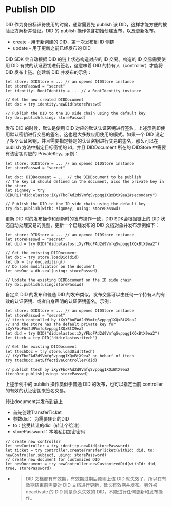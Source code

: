 # Publish DID

DID 作为身份标识符使用的时候，通常需要先 publish 该 DID，这样才能方便的被验证方解析并验证。DID 的 publish 操作包含初始创建发布，以及更新发布。

- create - 用于新创建的 DID，第一次发布到 ID 侧链
- update - 用于更新之前已经发布的 DID


DID SDK 会自动根据 DID 的链上状态构造对应的 ID 交易。构造的 ID 交易需要使用 DID 有效的认证密钥进行签名，这意味着 DID 的持有人（controller）才能将 DID 发布上链。创建新 DID 并发布的示例：


```
let store: DIDStore = ... // an opened DIDStore instance
let storePasswd = "secret"
let identity: RootIdentity = ... // a RootIdentity instance

// Get the new created DIDDocument
let doc = try identity.newDid(storePasswd)

// Publish the DID to the ID side chain using the default key
try doc.publish(using: storePasswd)
```

发布 DID 的时候，默认是使用 DID 对应的默认认证密钥进行签名，上述示例即使用默认密钥进行交易的签名。这也是大多数应用使用的模式。如果一个 DID 设定了多个认证密钥，并且需要指定特定的认证密钥进行交易的签名，那么可以在 publish 方法中指定目标密钥的 id，并且 DIDDocument 所在的 DIDStore 中需要有该密钥对应的 PrivateKey。示例：

```
let store: DIDStore = ... // an opened DIDStore instance
let storePasswd = "secret"

let doc: DIDDocument = ... // the DIDDocument to be publish
// The key id should defined in the document, also the private key in the store
let signKey = try DIDURL("did:elastos:iXyYFboFAd2d9VmfqSvppqg1XQxBtX9ea2#secondary")

// Publish the DID to the ID side chain using the default key
try doc.publish(with: signKey, using: storePasswd)
```

更新 DID 时的发布操作和创新时的发布操作一致，DID SDK会根据链上的 DID 状态自动处理交易的类型，更新一个已经发布的 DID 文档对象并发布示例如下：

```
let store: DIDStore = ... // an opened DIDStore instance
let storePasswd = "secret"
let did = try DID("did:elastos:iXyYFboFAd2d9VmfqSvppqg1XQxBtX9ea2")

// Get the existing DIDDocument
let doc = try store.loadDid(did)
let db = try doc.editing()
// Do some modification on the document
let newDoc = db.seal(using: storePasswd)

// Update the existing DIDDocument on the ID side chain
try doc.publish(using:storePasswd)
```

自定义 DID 的发布和普通 DID 的发布类似，发布交易可以由任何一个持有人的有效的认证密钥、或者自身声明的认证密钥签名。示例：

```
let store: DIDStore = ... // an opened DIDStore instance
let storePasswd = "secret"
// ttech controlled by iXyYFboFAd2d9VmfqSvppqg1XQxBtX9ea2
// and the store has the default private key for iXyYFboFAd2d9VmfqSvppqg1XQxBtX9ea2
let did = try DID("did:elastos:iXyYFboFAd2d9VmfqSvppqg1XQxBtX9ea2")
let ttech = try DID("did:elastos:ttech")

// Get the existing DIDDocument
let ttechDoc = try store.loadDid(ttech)
// iXyYFboFAd2d9VmfqSvppqg1XQxBtX9ea2 on beharf of ttech
try ttechDoc.setEffectiveController(did)

// publish ttech by iXyYFboFAd2d9VmfqSvppqg1XQxBtX9ea2
ttechDoc.publish(using: storePasswd)
```

上述示例中的 publish 操作类似于普通 DID 的发布，也可以指定当前 controller 的有效的认证密钥来签名交易。

转让document并发布到链上

- 首先创建TransferTicket
- 参数did： 为需要转让的DID
- to：接受转让的did（转让个给谁）
- storePassword：本地私钥加密密码

```
// create new controller
let newController = try identity.newDid(storePassword)
let ticket = try controller.createTransferTicket(withId: did, to: newController.subject, using: storePassword)
// create new document for customized DID
let newDoccument = try newController.newCustomizedDid(withId: did, true, storePassword)
```

* > DID 文档都有有效期，有效期过期后原则上该 DID 就失效了，所以在有效期结束前需要对 DID 文档进行更新，延长有效期并发布。另外被 deactivate 的 DID 则是永久失效的 DID，不能进行任何更新和发布操作。




